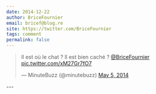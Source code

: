 ```yaml
---
date: 2014-12-22
author: BriceFournier
email: bricef@blog.re
site: https://twitter.com/BriceFournier
tags: comment
permalink: false
---
```


<blockquote class="twitter-tweet" lang="en"><p>Il est où le chat ? Il est bien caché ? <a href="https://twitter.com/BriceFournier">@BriceFournier</a> <a href="http://t.co/xM27Gr7fO7">pic.twitter.com/xM27Gr7fO7</a></p>&mdash; MinuteBuzz (@minutebuzz) <a href="https://twitter.com/minutebuzz/status/463255422515048448">May 5, 2014</a></blockquote>
<script async src="//platform.twitter.com/widgets.js" charset="utf-8"></script>
---